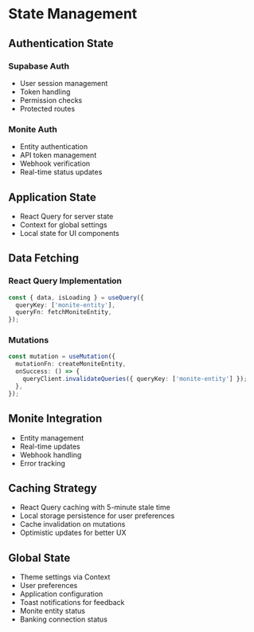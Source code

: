 # State Management

## Authentication State

### Supabase Auth
- User session management
- Token handling
- Permission checks
- Protected routes

### Monite Auth
- Entity authentication
- API token management
- Webhook verification
- Real-time status updates

## Application State
- React Query for server state
- Context for global settings
- Local state for UI components

## Data Fetching

### React Query Implementation
```typescript
const { data, isLoading } = useQuery({
  queryKey: ['monite-entity'],
  queryFn: fetchMoniteEntity,
});
```

### Mutations
```typescript
const mutation = useMutation({
  mutationFn: createMoniteEntity,
  onSuccess: () => {
    queryClient.invalidateQueries({ queryKey: ['monite-entity'] });
  },
});
```

## Monite Integration
- Entity management
- Real-time updates
- Webhook handling
- Error tracking

## Caching Strategy
- React Query caching with 5-minute stale time
- Local storage persistence for user preferences
- Cache invalidation on mutations
- Optimistic updates for better UX

## Global State
- Theme settings via Context
- User preferences
- Application configuration
- Toast notifications for feedback
- Monite entity status
- Banking connection status